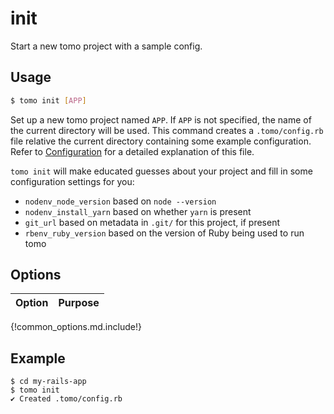 # init

Start a new tomo project with a sample config.

## Usage

```sh
$ tomo init [APP]
```

Set up a new tomo project named `APP`. If `APP` is not specified, the name of the current directory will be used. This command creates a `.tomo/config.rb` file relative the current directory containing some example configuration. Refer to [Configuration](../configuration.md) for a detailed explanation of this file.

`tomo init` will make educated guesses about your project and fill in some configuration settings for you:

- `nodenv_node_version` based on `node --version`
- `nodenv_install_yarn` based on whether `yarn` is present
- `git_url` based on metadata in `.git/` for this project, if present
- `rbenv_ruby_version` based on the version of Ruby being used to run tomo

## Options

| Option | Purpose |
| ------ | ------- |
{!common_options.md.include!}

## Example

```plain
$ cd my-rails-app
$ tomo init
✔ Created .tomo/config.rb
```
